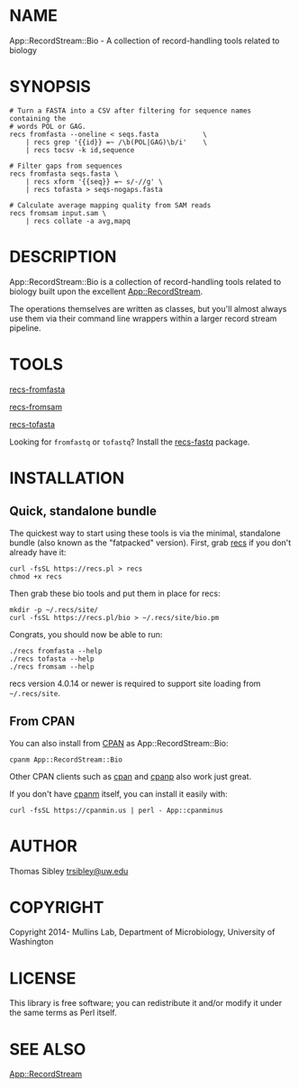 # NAME

App::RecordStream::Bio - A collection of record-handling tools related to biology

# SYNOPSIS

    # Turn a FASTA into a CSV after filtering for sequence names containing the
    # words POL or GAG.
    recs fromfasta --oneline < seqs.fasta           \
        | recs grep '{{id}} =~ /\b(POL|GAG)\b/i'    \
        | recs tocsv -k id,sequence
    
    # Filter gaps from sequences
    recs fromfasta seqs.fasta \
        | recs xform '{{seq}} =~ s/-//g' \
        | recs tofasta > seqs-nogaps.fasta

    # Calculate average mapping quality from SAM reads
    recs fromsam input.sam \
        | recs collate -a avg,mapq

# DESCRIPTION

App::RecordStream::Bio is a collection of record-handling tools related to
biology built upon the excellent [App::RecordStream](https://metacpan.org/pod/App::RecordStream).

The operations themselves are written as classes, but you'll almost always use
them via their command line wrappers within a larger record stream pipeline.

# TOOLS

[recs-fromfasta](https://metacpan.org/pod/recs-fromfasta)

[recs-fromsam](https://metacpan.org/pod/recs-fromsam)

[recs-tofasta](https://metacpan.org/pod/recs-tofasta)

Looking for `fromfastq` or `tofastq`?  Install the
[recs-fastq](https://github.com/MullinsLab/recs-fastq) package.

# INSTALLATION

## Quick, standalone bundle

The quickest way to start using these tools is via the minimal, standalone
bundle (also known as the "fatpacked" version).  First, grab
[recs](https://metacpan.org/pod/App::RecordStream#INSTALLATION) if you don't already have it:

    curl -fsSL https://recs.pl > recs
    chmod +x recs

Then grab these bio tools and put them in place for recs:

    mkdir -p ~/.recs/site/
    curl -fsSL https://recs.pl/bio > ~/.recs/site/bio.pm

Congrats, you should now be able to run:

    ./recs fromfasta --help
    ./recs tofasta --help
    ./recs fromsam --help

recs version 4.0.14 or newer is required to support site loading from
`~/.recs/site`.

## From CPAN

You can also install from [CPAN](http://cpan.org) as App::RecordStream::Bio:

    cpanm App::RecordStream::Bio

Other CPAN clients such as [cpan](https://metacpan.org/pod/cpan) and [cpanp](https://metacpan.org/pod/cpanp) also work just great.

If you don't have [cpanm](https://metacpan.org/pod/cpanm) itself, you can install it easily with:

    curl -fsSL https://cpanmin.us | perl - App::cpanminus

# AUTHOR

Thomas Sibley <trsibley@uw.edu>

# COPYRIGHT

Copyright 2014- Mullins Lab, Department of Microbiology, University of Washington

# LICENSE

This library is free software; you can redistribute it and/or modify
it under the same terms as Perl itself.

# SEE ALSO

[App::RecordStream](https://metacpan.org/pod/App::RecordStream)
